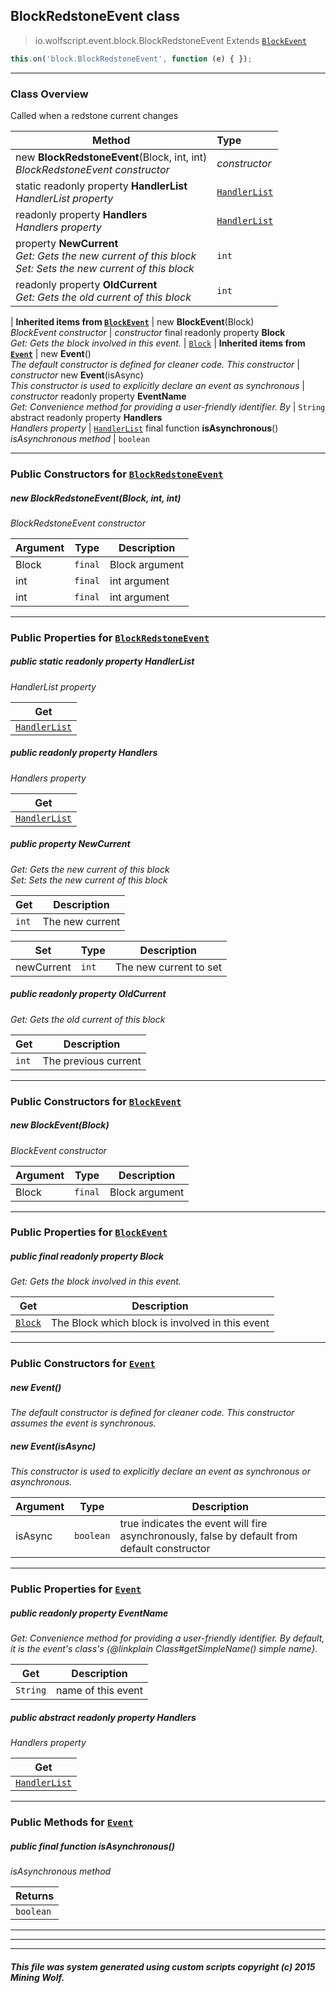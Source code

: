 ## BlockRedstoneEvent __class__

>io.wolfscript.event.block.BlockRedstoneEvent
>Extends [`BlockEvent`](BlockEvent.md)
``` javascript
this.on('block.BlockRedstoneEvent', function (e) { });
```


---

### Class Overview

Called when a redstone current changes

Method | Type   
--- | :--- 
new __BlockRedstoneEvent__(Block, int, int) <br> _BlockRedstoneEvent constructor_ | _constructor_
static readonly property __HandlerList__ <br> _HandlerList property_ | [`HandlerList`](../HandlerList.md)
 readonly property __Handlers__ <br> _Handlers property_ | [`HandlerList`](../HandlerList.md)
  property __NewCurrent__ <br> _Get: Gets the new current of this block<br>Set: Sets the new current of this block_ | `int`
 readonly property __OldCurrent__ <br> _Get: Gets the old current of this block_ | `int`
 |
__Inherited items from [`BlockEvent`](BlockEvent.md)__ |
new __BlockEvent__(Block) <br> _BlockEvent constructor_ | _constructor_
final readonly property __Block__ <br> _Get: Gets the block involved in this event._ | [`Block`](../../block/Block.md)
 |
__Inherited items from [`Event`](../Event.md)__ |
new __Event__() <br> _The default constructor is defined for cleaner code. This constructor_ | _constructor_
new __Event__(isAsync) <br> _This constructor is used to explicitly declare an event as synchronous_ | _constructor_
 readonly property __EventName__ <br> _Get: Convenience method for providing a user-friendly identifier. By_ | `String`
abstract readonly property __Handlers__ <br> _Handlers property_ | [`HandlerList`](../HandlerList.md)
final function __isAsynchronous__() <br> _isAsynchronous method_ | `boolean`







---

### Public Constructors for [`BlockRedstoneEvent`](BlockRedstoneEvent.md)

##### <a id='blockredstoneevent'></a>new __BlockRedstoneEvent__(Block, int, int) 

_BlockRedstoneEvent constructor_

Argument | Type | Description  
--- | --- | --- 
Block | `final` | Block argument
int | `final` | int argument
int | `final` | int argument

---

### Public Properties for [`BlockRedstoneEvent`](BlockRedstoneEvent.md)

##### <a id='handlerlist'></a>public static readonly property __HandlerList__

_HandlerList property_

Get | 
--- | 
[`HandlerList`](../HandlerList.md) |



##### <a id='handlers'></a>public  readonly property __Handlers__

_Handlers property_

Get | 
--- | 
[`HandlerList`](../HandlerList.md) |



##### <a id='newcurrent'></a>public   property __NewCurrent__

_Get: Gets the new current of this block<br>Set: Sets the new current of this block_

Get | Description
--- | --- 
`int` | The new current

Set | Type | Description  
--- | --- | --- 
newCurrent | `int` | The new current to set


##### <a id='oldcurrent'></a>public  readonly property __OldCurrent__

_Get: Gets the old current of this block_

Get | Description
--- | --- 
`int` | The previous current



---
### Public Constructors for [`BlockEvent`](BlockEvent.md)

##### <a id='blockevent'></a>new __BlockEvent__(Block) 

_BlockEvent constructor_

Argument | Type | Description  
--- | --- | --- 
Block | `final` | Block argument

---

### Public Properties for [`BlockEvent`](BlockEvent.md)

##### <a id='block'></a>public final readonly property __Block__

_Get: Gets the block involved in this event._

Get | Description
--- | --- 
[`Block`](../../block/Block.md) | The Block which block is involved in this event



---
### Public Constructors for [`Event`](../Event.md)

##### <a id='event'></a>new __Event__() 

_The default constructor is defined for cleaner code. This constructor assumes the event is synchronous._


##### <a id='event'></a>new __Event__(isAsync) 

_This constructor is used to explicitly declare an event as synchronous or asynchronous._

Argument | Type | Description  
--- | --- | --- 
isAsync | `boolean` | true indicates the event will fire asynchronously, false by default from default constructor

---

### Public Properties for [`Event`](../Event.md)

##### <a id='eventname'></a>public  readonly property __EventName__

_Get: Convenience method for providing a user-friendly identifier. By default, it is the event's class's {@linkplain Class#getSimpleName() simple name}._

Get | Description
--- | --- 
`String` | name of this event



##### <a id='handlers'></a>public abstract readonly property __Handlers__

_Handlers property_

Get | 
--- | 
[`HandlerList`](../HandlerList.md) |



---

### Public Methods for [`Event`](../Event.md)

##### <a id='isasynchronous'></a>public final function __isAsynchronous__()

_isAsynchronous method_

Returns | 
--- | 
`boolean` |


---


---


---


##### This file was system generated using custom scripts copyright (c) 2015 Mining Wolf.
	

